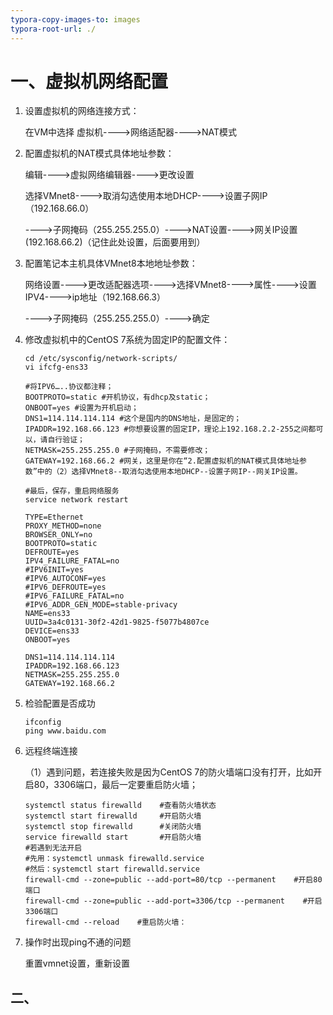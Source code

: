 ```yaml
---
typora-copy-images-to: images
typora-root-url: ./
---
```


# 一、虚拟机网络配置

1. 设置虚拟机的网络连接方式：

   在VM中选择 虚拟机---->网络适配器---->NAT模式

2. 配置虚拟机的NAT模式具体地址参数：

   编辑---->虚拟网络编辑器---->更改设置

   选择VMnet8---->取消勾选使用本地DHCP---->设置子网IP（192.168.66.0）

   ---->子网掩码（255.255.255.0）---->NAT设置---->网关IP设置(192.168.66.2)（记住此处设置，后面要用到）

3. 配置笔记本主机具体VMnet8本地地址参数：

   网络设置---->更改适配器选项---->选择VMnet8---->属性---->设置IPV4---->ip地址（192.168.66.3）

   ---->子网掩码（255.255.255.0）---->确定

4. 修改虚拟机中的CentOS 7系统为固定IP的配置文件：

   ```shell
   cd /etc/sysconfig/network-scripts/ 
   vi ifcfg-ens33
   ```

   ```shell
   #将IPV6…..协议都注释； 
   BOOTPROTO=static #开机协议，有dhcp及static； 
   ONBOOT=yes #设置为开机启动； 
   DNS1=114.114.114.114 #这个是国内的DNS地址，是固定的； 
   IPADDR=192.168.66.123 #你想要设置的固定IP，理论上192.168.2.2-255之间都可以，请自行验证； 
   NETMASK=255.255.255.0 #子网掩码，不需要修改； 
   GATEWAY=192.168.66.2 #网关，这里是你在“2.配置虚拟机的NAT模式具体地址参数”中的（2）选择VMnet8--取消勾选使用本地DHCP--设置子网IP--网关IP设置。 
   
   #最后，保存，重启网络服务
   service network restart
   ```

   ```shell
   TYPE=Ethernet
   PROXY_METHOD=none
   BROWSER_ONLY=no
   BOOTPROTO=static
   DEFROUTE=yes
   IPV4_FAILURE_FATAL=no
   #IPV6INIT=yes
   #IPV6_AUTOCONF=yes
   #IPV6_DEFROUTE=yes
   #IPV6_FAILURE_FATAL=no
   #IPV6_ADDR_GEN_MODE=stable-privacy
   NAME=ens33
   UUID=3a4c0131-30f2-42d1-9825-f5077b4807ce
   DEVICE=ens33
   ONBOOT=yes
   
   DNS1=114.114.114.114
   IPADDR=192.168.66.123
   NETMASK=255.255.255.0
   GATEWAY=192.168.66.2
   ```

5. 检验配置是否成功

   ```shell
   ifconfig
   ping www.baidu.com
   
   ```

6. 远程终端连接

   （1）遇到问题，若连接失败是因为CentOS 7的防火墙端口没有打开，比如开启80，3306端口，最后一定要重启防火墙；

   ```shell
   systemctl status firewalld    #查看防火墙状态 
   systemctl start firewalld     #开启防火墙 
   systemctl stop firewalld      #关闭防火墙 
   service firewalld start       #开启防火墙 
   #若遇到无法开启
   #先用：systemctl unmask firewalld.service 
   #然后：systemctl start firewalld.service
   firewall-cmd --zone=public --add-port=80/tcp --permanent    #开启80端口 
   firewall-cmd --zone=public --add-port=3306/tcp --permanent    #开启3306端口 
   firewall-cmd --reload    #重启防火墙： 
   ```

7. 操作时出现ping不通的问题

   重置vmnet设置，重新设置



## 二、



 